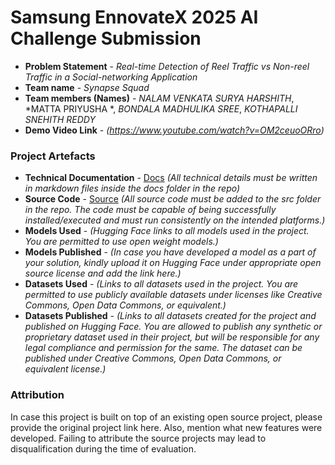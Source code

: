 # Samsung EnnovateX 2025 AI Challenge Submission

- **Problem Statement** - *Real-time Detection of Reel Traffic vs Non-reel Traffic in a Social-networking Application*
- **Team name** - *Synapse Squad*
- **Team members (Names)** - *NALAM VENKATA SURYA HARSHITH*, *MATTA PRIYUSHA 
*, *BONDALA MADHULIKA SREE*, *KOTHAPALLI SNEHITH REDDY* 
- **Demo Video Link** - *(https://www.youtube.com/watch?v=OM2ceuoORro)*


### Project Artefacts

- **Technical Documentation** - [Docs](docs) *(All technical details must be written in markdown files inside the docs folder in the repo)*
- **Source Code** - [Source](src) *(All source code must be added to the src folder in the repo. The code must be capable of being successfully installed/executed and must run consistently on the intended platforms.)*
- **Models Used** - *(Hugging Face links to all models used in the project. You are permitted to use open weight models.)*
- **Models Published** - *(In case you have developed a model as a part of your solution, kindly upload it on Hugging Face under appropriate open source license and add the link here.)*
- **Datasets Used** - *(Links to all datasets used in the project. You are permitted to use publicly available datasets under licenses like Creative Commons, Open Data Commons, or equivalent.)*
- **Datasets Published** - *(Links to all datasets created for the project and published on Hugging Face. You are allowed to publish any synthetic or proprietary dataset used in their project, but will be responsible for any legal compliance and permission for the same. The dataset can be published under Creative Commons, Open Data Commons, or equivalent license.)*

### Attribution 

In case this project is built on top of an existing open source project, please provide the original project link here. Also, mention what new features were developed. Failing to attribute the source projects may lead to disqualification during the time of evaluation.
